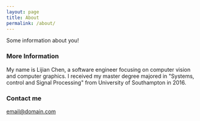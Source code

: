 ```yaml
---
layout: page
title: About
permalink: /about/
---
```


Some information about you!

### More Information

My name is Lijian Chen, a software engineer focusing on computer vision and computer graphics. I received my master degree majored in "Systems, control and Signal Processing" from University of Southampton in 2016. 

### Contact me

[email@domain.com](mailto:lc4g15@soton.ac.uk)
